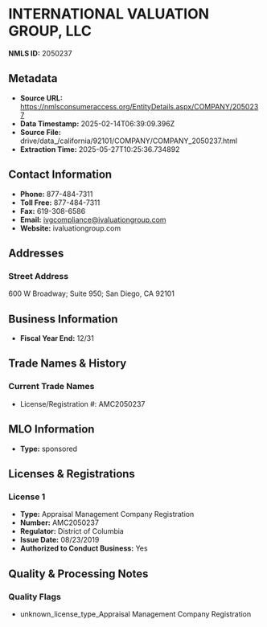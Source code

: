 # INTERNATIONAL VALUATION GROUP, LLC

**NMLS ID:** 2050237

## Metadata
- **Source URL:** https://nmlsconsumeraccess.org/EntityDetails.aspx/COMPANY/2050237
- **Data Timestamp:** 2025-02-14T06:39:09.396Z
- **Source File:** drive/data_/california/92101/COMPANY/COMPANY_2050237.html
- **Extraction Time:** 2025-05-27T10:25:36.734892

## Contact Information
- **Phone:** 877-484-7311
- **Toll Free:** 877-484-7311
- **Fax:** 619-308-6586
- **Email:** ivgcompliance@ivaluationgroup.com
- **Website:** ivaluationgroup.com

## Addresses
### Street Address
600 W Broadway; Suite 950; San Diego, CA 92101

## Business Information
- **Fiscal Year End:** 12/31

## Trade Names & History
### Current Trade Names
- License/Registration #: AMC2050237

## MLO Information
- **Type:** sponsored

## Licenses & Registrations

### License 1
- **Type:** Appraisal Management Company Registration
- **Number:** AMC2050237
- **Regulator:** District of Columbia
- **Issue Date:** 08/23/2019
- **Authorized to Conduct Business:** Yes

## Quality & Processing Notes
### Quality Flags
- unknown_license_type_Appraisal Management Company Registration
